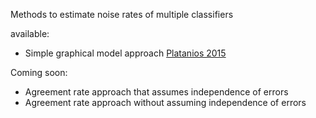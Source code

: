 Methods to estimate noise rates of multiple classifiers

available:
  - Simple graphical model approach [Platanios 2015](http://www.platanios.org/media/publications/pdf/thesis-estimating-accuracy-from-unlabeled-data.pdf)

Coming soon:
  - Agreement rate approach that assumes independence of errors
  - Agreement rate approach without assuming independence of errors

